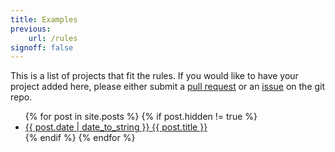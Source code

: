 ```yaml
---
title: Examples
previous:
    url: /rules
signoff: false
---
```


This is a list of projects that fit the rules. If you would like to have your project added here, please either submit a [pull request](https://github.com/GammaGames/godot-10pow/pulls) or an [issue](https://github.com/GammaGames/godot-10pow/issues/new) on the git repo.

<ul class="list pa0">
  {% for post in site.posts %}
    {% if post.hidden != true %}
      <li class="mv2">
        <a href="{{ site.url }}{{ post.url }}" class="db pv1 link blue hover-mid-gray">
          <time class="fr silver ttu">{{ post.date | date_to_string }} </time>
          {{ post.title }}
        </a>
      </li>
    {% endif %}
  {% endfor %}
</ul>

